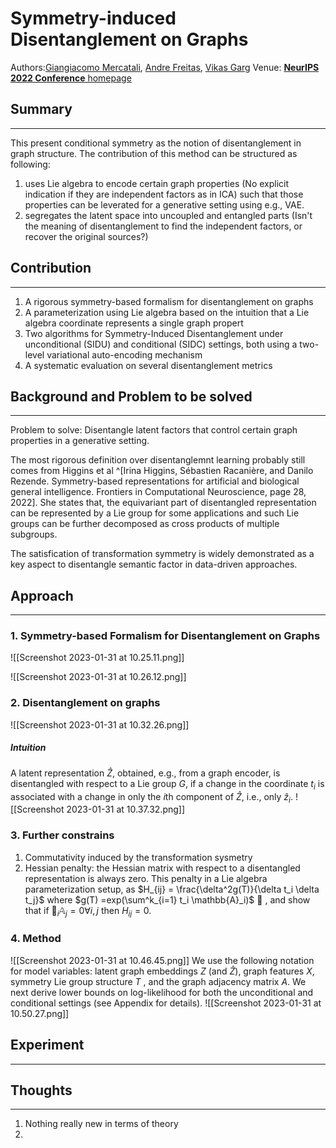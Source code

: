 # Symmetry-induced Disentanglement on Graphs

Authors:[Giangiacomo Mercatali](https://openreview.net/profile?id=~Giangiacomo_Mercatali1), [Andre Freitas](https://openreview.net/profile?id=~Andre_Freitas1), [Vikas Garg](https://openreview.net/profile?email=vikas.garg%40aalto.fi)
Venue: [**NeurIPS 2022 Conference** homepage](https://openreview.net/group?id=NeurIPS.cc/2022/Conference "Venue Homepage")

## Summary
___
This present conditional symmetry as the notion of disentanglement in graph structure. The contribution of this method can be structured as following:
1. uses Lie algebra to encode certain graph properties (No explicit indication if they are independent factors as in ICA) such that those properties can be leverated for a generative setting using e.g., VAE.
2. segregates the latent space into uncoupled and entangled parts (Isn't the meaning of disentanglement to find the independent factors, or recover the original sources?)

## Contribution
___
1. A rigorous symmetry-based formalism for disentanglement on graphs
2. A parameterization using Lie algebra based on the intuition that a Lie algebra coordinate represents a single graph propert
3. Two algorithms for Symmetry-Induced Disentanglement under unconditional (SIDU) and conditional (SIDC) settings, both using a two-level variational auto-encoding mechanism
4. A systematic evaluation on several disentanglement metrics

## Background and Problem to be solved
___
Problem to solve: Disentangle latent factors that control certain graph properties in a generative setting.

The most rigorous definition over disentanglemnt learning probably still comes from Higgins et al ^[Irina Higgins, Sébastien Racanière, and Danilo Rezende. Symmetry-based representations for artificial and biological general intelligence. Frontiers in Computational Neuroscience, page 28, 2022]. She states that, the equivariant part of disentangled representation can be represented by a Lie group for some applications and such Lie groups can be further decomposed as cross products of multiple subgroups.

The satisfication of transformation symmetry is widely demonstrated as a key  aspect to disentangle semantic factor in data-driven approaches.

## Approach
___
### 1. Symmetry-based Formalism for Disentanglement on Graphs
![[Screenshot 2023-01-31 at 10.25.11.png]]

![[Screenshot 2023-01-31 at 10.26.12.png]]

### 2. Disentanglement on graphs
![[Screenshot 2023-01-31 at 10.32.26.png]]
##### Intuition
A latent representation $\hat{Z}$, obtained, e.g., from a graph encoder, is disentangled with respect to a Lie group $G$, if a change in the coordinate $t_i$ is associated with a change in only the $i$th component of $\hat{Z}$, i.e., only $\hat{z}_i$.
![[Screenshot 2023-01-31 at 10.37.32.png]]

### 3. Further constrains
1. Commutativity induced by the transformation sysmetry
2. Hessian penalty: the Hessian matrix with respect to a disentangled representation is always zero. This penalty in a Lie algebra parameterization setup, as $H_{ij} = \frac{\delta^2g(T)}{\delta t_i \delta t_j}$ where $g(T) =exp(\sum^k_{i=1} t_i \mathbb{A}_i)$  , and show that if $\mathbb{A}_i\mathbb{A}_j = 0 \forall i, j$ then $H_{ij} = 0$.

### 4. Method
![[Screenshot 2023-01-31 at 10.46.45.png]]
We use the following notation for model variables: latent graph embeddings $Z$ (and $\hat{Z}$), graph features $X$, symmetry Lie group structure $T$ , and the graph adjacency matrix $A$. We next derive lower bounds on log-likelihood for both the unconditional and conditional settings (see Appendix for details).
![[Screenshot 2023-01-31 at 10.50.27.png]]
## Experiment
___

## Thoughts
___
1. Nothing really new in terms of theory
2. 